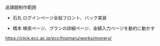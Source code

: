 追課題制作範囲
 - 石丸
ログインページ全般フロント、バック実装

 - 橋本
検索ページ、プランの詳細ページ、金額入力ページを動的に動かす

https://click.ecc.ac.jp/ecc/hisimaru/works/monery/